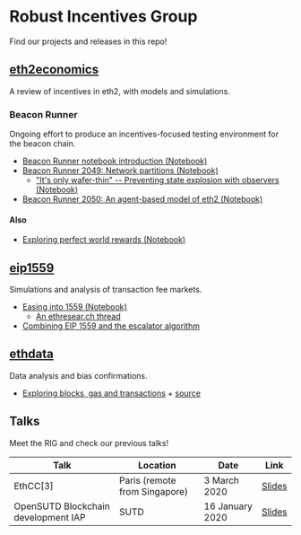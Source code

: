 # Robust Incentives Group

Find our projects and releases in this repo!

## [eth2economics](eth2economics)

A review of incentives in eth2, with models and simulations.

### Beacon Runner

Ongoing effort to produce an incentives-focused testing environment for the beacon chain.

- [Beacon Runner notebook introduction (Notebook)](eth2economics/code/beaconrunner/beacon_runner.ipynb)
- [Beacon Runner 2049: Network partitions (Notebook)](eth2economics/code/beaconrunner2049/beacon_runner_2049.ipynb)
  - ["It's only wafer-thin" -- Preventing state explosion with observers (Notebook)](eth2economics/code/beaconrunner2049/observers/observed-br2049.ipynb)
- [Beacon Runner 2050: An agent-based model of eth2 (Notebook)](eth2economics/code/beaconrunner2050/br2050.ipynb)

#### Also

- [Exploring perfect world rewards (Notebook)](eth2economics/code/minisims/perfect_world.ipynb)

## [eip1559](eip1559)

Simulations and analysis of transaction fee markets.

- [Easing into 1559 (Notebook)](eip1559/eip1559.ipynb)
  - [An ethresear.ch thread](https://ethresear.ch/t/eip-1559-simulations/7280)
- [Combining EIP 1559 and the escalator algorithm](eip1559/combination.md)

## [ethdata](ethdata)

Data analysis and bias confirmations.

- [Exploring blocks, gas and transactions](https://ethereum.github.io/rig/ethdata/notebooks/explore_data.html) + [source](ethdata/notebooks/explore_data.Rmd)

## Talks

Meet the RIG and check our previous talks!

| Talk | Location | Date | Link |
|---|---|---|---|
| EthCC\[3\] | Paris (remote from Singapore) | 3 March 2020 | [Slides](assets/pdf/rig-ethcc.pdf) |
| OpenSUTD Blockchain development IAP | SUTD | 16 January 2020 | [Slides](https://docs.google.com/presentation/d/10LR57HTiSs-8pBpNeXKoJ13zOPxzOrLI8Avs3FSDsz0/edit?usp=sharing) |
